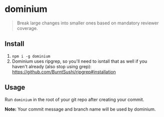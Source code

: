# dominium
> Break large changes into smaller ones based on mandatory reviewer coverage.

## Install
1) `npm i -g dominium`
2) Dominium uses ripgrep, so you'll need to isntall that as well if you haven't already (also stop using grep): https://github.com/BurntSushi/ripgrep#installation

## Usage
Run `dominium` in the root of your git repo after creating your commit.

**Note:** Your commit message and branch name will be used by dominium.
